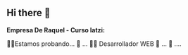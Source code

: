 ## Hi there 👋


**Empresa De Raquel - Curso latzi:**

🙋‍♀️Estamos probando...
🌈 ...
👩‍💻 Desarrollador WEB
🍿 ...
🧙 ....
